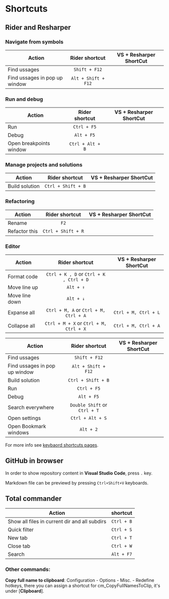 # Shortcuts

## Rider and Resharper

### Navigate from symbols
| Action   |      Rider shortcut | VS + Resharper ShortCut |
|----------|:-------------:|:-------------:|
| Find ussages|  `Shift + F12` ||
| Find ussages in pop up window | `Alt + Shift + F12` ||

### Run and debug
| Action   |      Rider shortcut | VS + Resharper ShortCut |
|----------|:-------------:|:-------------:|
| Run | `Ctrl + F5` ||
| Debug | `Alt + F5` ||
| Open breakpoints window | `Ctrl + Alt + B` ||

### Manage projects and solutions
| Action   |      Rider shortcut | VS + Resharper ShortCut |
|----------|:-------------:|:-------------:|
| Build solution | `Ctrl + Shift + B` ||

### Refactoring
| Action   |      Rider shortcut | VS + Resharper ShortCut |
|----------|:-------------:|:-------------:|
| Rename | `F2` ||
| Refactor this | `Ctrl + Shift + R` ||


### Editor
| Action   |      Rider shortcut | VS + Resharper ShortCut |
|----------|:-------------:|:-------------:|
| Format code | `Ctrl + K , D` or `Ctrl + K , Ctrl + D` |
| Move line up | `Alt + ↑` ||
| Move line down | `Alt + ↓` ||
| Expanse all | `Ctrl + M, A` or `Ctrl + M, Ctrl + A` | `Ctrl + M, Ctrl + L` |
| Collapse all | `Ctrl + M + X` or `Ctrl + M, Ctrl + X` |  `Ctrl + M, Ctrl + A` |

| Action   |      Rider shortcut | VS + Resharper ShortCut |
|----------|:-------------:|:-------------:|
| Find ussages|  `Shift + F12` ||
| Find ussages in pop up window | `Alt + Shift + F12` ||
| Build solution | `Ctrl + Shift + B` ||
| Run | `Ctrl + F5` ||
| Debug | `Alt + F5` ||
| Search everywhere | `Double Shift` or `Ctrl + T` ||
| Open settings | `Ctrl + Alt + S` ||
| Open Bookmark windows | `Alt + 2` ||

For more info see [keybaord shortcuts pages](https://www.jetbrains.com/help/rider/mastering_keyboard_shortcuts.html).
## GitHub in browser

In order to show repository content in **Visual Studio Code**, press `.` key.

Markdown file can be previewd by pressing `Ctrl+Shift+V` keyboards.

## Total commander

| Action   |      shortcut |
|----------|:-------------:|
| Show all files in current dir and all subdirs |  `Ctrl + B` |
| Quick filter |  `Ctrl + S` |
| New tab |  `Ctrl + T` |
| Close tab |  `Ctrl + W` |
| Search |  `Alt + F7` |

### Other commands:  
**Copy full name to clipboard**: Configuration - Options - Misc. - Redefine hotkeys, there you can assign a shortcut for cm_CopyFullNamesToClip, it's under [__Clipboard__].
